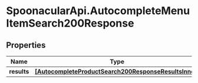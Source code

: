 # SpoonacularApi.AutocompleteMenuItemSearch200Response

## Properties

Name | Type | Description | Notes
------------ | ------------- | ------------- | -------------
**results** | [**[AutocompleteProductSearch200ResponseResultsInner]**](AutocompleteProductSearch200ResponseResultsInner.md) |  | 


